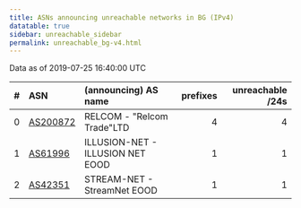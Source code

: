 ```yaml
---
title: ASNs announcing unreachable networks in BG (IPv4)
datatable: true
sidebar: unreachable_sidebar
permalink: unreachable_bg-v4.html
---
```


Data as of 2019-07-25 16:40:00 UTC


<div class="datatable-begin"></div>

|   # | ASN                                      | (announcing) AS name             |   prefixes |   unreachable /24s |
|----:|:-----------------------------------------|:---------------------------------|-----------:|-------------------:|
|   0 | [AS200872](unreachable_AS200872-v4.html) | RELCOM - "Relcom Trade"LTD       |          4 |                  4 |
|   1 | [AS61996](unreachable_AS61996-v4.html)   | ILLUSION-NET - ILLUSION NET EOOD |          1 |                  1 |
|   2 | [AS42351](unreachable_AS42351-v4.html)   | STREAM-NET - StreamNet EOOD      |          1 |                  1 |

<div class="datatable-end"></div>